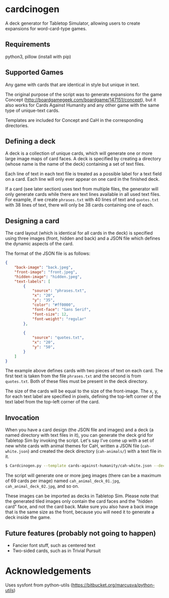 # cardcinogen
A deck generator for Tabletop Simulator, allowing users to create expansions for word-card-type games.

## Requirements
python3, pillow (install with pip)

## Supported Games
Any game with cards that are identical in style but unique in text.

The original purpose of the script was to generate expansions for the game Concept (http://boardgamegeek.com/boardgame/147151/concept), but it also works for Cards Against Humanity and any other game with the same type of unique-text cards.

Templates are included for Concept and CaH in the corresponding directories.

## Defining a deck
A deck is a collection of unique cards, which will generate one or more large image maps of card faces.
A deck is specified by creating a directory (whose name is the name of the deck) containing a set of text files.

Each line of text in each text file is treated as a possible label for a text field on a card. Each line will only
ever appear on one card in the finished deck.

If a card (see later section) uses text from multiple files, the generator will only generate cards while there are
text lines available in all used text files. For example, if we create `phrases.txt` with 40 lines of text and
`quotes.txt` with 38 lines of text, there will only be 38 cards containing one of each.

## Designing a card
The card layout (which is identical for all cards in the deck) is specified using three images (front, hidden and back) and a JSON
file which defines the dynamic aspects of the card.

The format of the JSON file is as follows:
```json
{
    "back-image": "back.jpeg",
    "front-image": "front.jpeg",
    "hidden-image": "hidden.jpeg",
    "text-labels": [
        {
            "source": "phrases.txt",
            "x": "20",
            "y": "35",
            "color": "#ff0000",
            "font-face": "Sans Serif",
            "font-size": 12,
            "font-weight": "regular"
        },
        
        {
            "source": "quotes.txt",
            "x": "20",
            "y": "50",
        }
    ]
}
```

The example above defines cards with two pieces of text on each card.
The first text is taken from the file `phrases.txt` and the second is from `quotes.txt`.
Both of these files must be present in the deck directory.

The size of the cards will be equal to the size of the front-image.  The x, y,
for each text label are specified in pixels, defining the top-left corner of
the text label from the top-left corner of the card.


## Invocation
When you have a card design (the JSON file and images) and a deck (a named directory with text files in it), you can generate the deck grid for Tabletop Sim by invoking the script.
Let's say I've come up with a set of new white cards with animal themes for CaH, written a JSON file (`cah-white.json`) and created the deck directory (`cah-animals/`) with a text file in it.

```bash
$ Cardcinogen.py --template cards-against-humanity/cah-white.json --deck cards-against-humanity/animals --output cah_animal_deck_
```

The script will generate one or more jpeg images (there can be a maximum of 69 cards per image) named `cah_animal_deck_01.jpg`, `cah_animal_deck_02.jpg`, and so on.

These images can be imported as decks in Tabletop Sim.
Please note that the generated tiled images only contain the card faces and the "hidden card" face, and not the card back. Make sure you also have a back image that is the same size as the front, because you will need it to generate a deck inside the game.



## Future features (probably not going to happen)
* Fancier font stuff, such as centered text
* Two-sided cards, such as in Trivial Pursuit



# Acknowledgements
Uses sysfont from python-utils (https://bitbucket.org/marcusva/python-utils)

